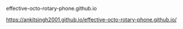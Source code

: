  effective-octo-rotary-phone.github.io

https://ankitsingh2001.github.io/effective-octo-rotary-phone.github.io/
